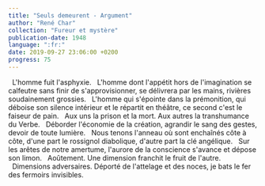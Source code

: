 ```yaml
---
title: "Seuls demeurent - Argument"
author: "René Char"
collection: "Fureur et mystère"
publication-date: 1948
language: ":fr:"
date: 2019-09-27 23:06:00 +0200
progress: 75
---
```

&nbsp;&nbsp;L'homme fuit l'asphyxie.
&nbsp;&nbsp;L'homme dont l'appétit hors de l'imagination se calfeutre sans finir de s'approvisionner, se délivrera par les mains, rivières soudainement grossies.
&nbsp;&nbsp;L'homme qui s'épointe dans la prémonition, qui déboise son silence intérieur et le répartit en théâtre, ce second c'est le faiseur de pain.
&nbsp;&nbsp;Aux uns la prison et la mort. Aux autres la transhumance du Verbe.
&nbsp;&nbsp;Déborder l'économie de la création, agrandir le sang des gestes, devoir de toute lumière.
&nbsp;&nbsp;Nous tenons l'anneau où sont enchaînés côte à côte, d'une part le rossignol diabolique, d'autre part la clé angélique.
&nbsp;&nbsp;Sur les arêtes de notre amertume, l'aurore de la conscience s'avance et dépose son limon.
&nbsp;&nbsp;Aoûtement. Une dimension franchit le fruit de l'autre.
&nbsp;&nbsp;Dimensions adversaires. Déporté de l'attelage et des noces, je bats le fer des fermoirs invisibles.
